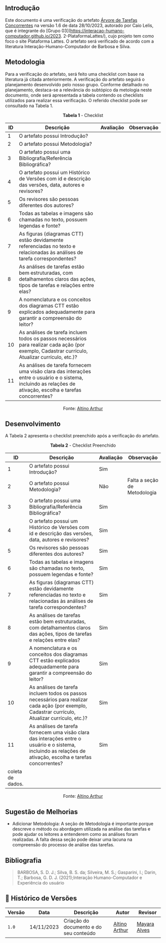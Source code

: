## Introdução
Este documento é uma verificação do artefato [Árvore de Tarefas Concorrentes](https://interacao-humano-computador.github.io/2023.2-PlataformaLattes/analise-de-requisitos/ctt/) na versão 1.6 de data 28/10/2023, autorado por Caio Lelis, que é integrante do [Grupo 03](https://interacao-humano-computador.github.io/2023. 2-PlataformaLattes/), cujo projeto tem como foco o site Plataforma Lattes. O artefato será verificado de acordo com a literatura Interação-Humano-Computador de Barbosa e Silva.

## Metodologia
Para a verificação do artefato, será feito uma checklist com base na literatura já citada anteriormente. A verificação do artefato seguirá o planejamento desenvolvido pelo nosso grupo. Conforme detalhado no planejamento, destaca-se a relevância do subtópico da metologia neste documento, onde será apresentada a tabela contendo os checklists utilizados para realizar essa verificação. O referido checklist pode ser consultado na Tabela 1.

 <center>
 
**Tabela 1** - Checklist

| ID  | Descrição                                                                                              | Avaliação | Observação                          |
|-----|--------------------------------------------------------------------------------------------------------|-----------|-------------------------------------|
| 1   | O artefato possui Introdução?                                                                          |           |                                     |
| 2   | O artefato possui Metodologia?                                                                         |           |                                     |
| 3   | O artefato possui uma Bibliografia/Referência Bibliográfica?                                           |           |                                     |
| 4   | O artefato possui um Histórico de Versões com id e descrição das versões, data, autores e revisores?   |           |                                     |
| 5   | Os revisores são pessoas diferentes dos autores?                                                       |           |                                     |
| 6   | Todas as tabelas e imagens são chamadas no texto, possuem legendas e fonte?                            |           |                                     |
| 7   | As figuras (diagramas CTT) estão devidamente referenciadas no texto e relacionadas às análises de tarefa correspondentes? |           |                                     |
| 8   | As análises de tarefas estão bem estruturadas, com detalhamentos claros das ações, tipos de tarefas e relações entre elas? |           |                                     |
| 9   | A nomenclatura e os conceitos dos diagramas CTT estão explicados adequadamente para garantir a compreensão do leitor? |           |                                     |
| 10  | As análises de tarefa incluem todos os passos necessários para realizar cada ação (por exemplo, Cadastrar currículo, Atualizar currículo, etc.)? |           |                                     |
| 11  | As análises de tarefa fornecem uma visão clara das interações entre o usuário e o sistema, incluindo as relações de ativação, escolha e tarefas concorrentes? |           |                                     |

Fonte: [Altino Arthur](https://github.com/arthurrochamoreira)

</center>

## Desenvolvimento
A Tabela 2 apresenta o checklist preenchido após a verificação do artefato.

<center>
  
**Tabela 2** - Checklist Preenchido

| ID  | Descrição                                                                                              | Avaliação | Observação                          |
|-----|--------------------------------------------------------------------------------------------------------|-----------|-------------------------------------|
| 1   | O artefato possui Introdução?                                                                          | Sim       |                                     |
| 2   | O artefato possui Metodologia?                                                                         | Não       | Falta a seção de Metodologia       |
| 3   | O artefato possui uma Bibliografia/Referência Bibliográfica?                                           | Sim       |                                     |
| 4   | O artefato possui um Histórico de Versões com id e descrição das versões, data, autores e revisores?   | Sim       |                                     |
| 5   | Os revisores são pessoas diferentes dos autores?                                                       | Sim       |                                     |
| 6   | Todas as tabelas e imagens são chamadas no texto, possuem legendas e fonte?                            | Sim       |                                     |
| 7   | As figuras (diagramas CTT) estão devidamente referenciadas no texto e relacionadas às análises de tarefa correspondentes? | Sim |                                     |
| 8   | As análises de tarefas estão bem estruturadas, com detalhamentos claros das ações, tipos de tarefas e relações entre elas? | Sim |                                     |
| 9   | A nomenclatura e os conceitos dos diagramas CTT estão explicados adequadamente para garantir a compreensão do leitor? | Sim |                                     |
| 10  | As análises de tarefa incluem todos os passos necessários para realizar cada ação (por exemplo, Cadastrar currículo, Atualizar currículo, etc.)? | Sim |                                     |
| 11  | As análises de tarefa fornecem uma visão clara das interações entre o usuário e o sistema, incluindo as relações de ativação, escolha e tarefas concorrentes? | Sim |                                     |
coleta de dados. |

Fonte: [Altino Arthur](https://github.com/arthurrochamoreira)
</center>

## Sugestão de Melhorias

- Adicionar Metodologia: A seção de Metodologia é importante porque descreve o método ou abordagem utilizada na análise das tarefas e pode ajudar os leitores a entenderem como as análises foram realizadas. A falta dessa seção pode deixar uma lacuna na compreensão do processo de análise das tarefas.

## Bibliografia
> BARBOSA, S. D. J.; Silva, B. S. da; Silveira, M. S.; Gasparini, I.; Darin, T.; Barbosa, G. D. J. (2021);Interação Humano-Computador e Experiência do usuário

## 📑 Histórico de Versões

| Versão | Data | Descrição | Autor | Revisor |
|--------|------|------------|------|---------|
| `1.0` | 14/11/2023 | Criação do documento e do seu conteúdo |  [Altino Arthur](https://github.com/arthurrochamoreira)| [Mayara Alves](https://github.com/Mayara-tech) | 
